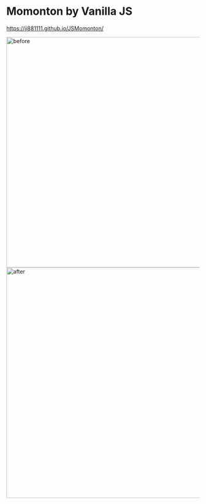 # Momonton by Vanilla JS

https://ji881111.github.io/JSMomonton/

<img width="600" alt="before" src="https://user-images.githubusercontent.com/32053049/52915355-4b788f00-3316-11e9-83b7-fd885d89ba89.png">
<img width="600" alt="after" src="https://user-images.githubusercontent.com/32053049/52915377-8c70a380-3316-11e9-819b-9ae8852c0219.png">
